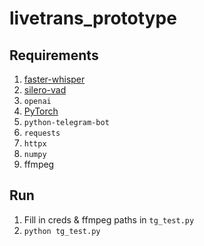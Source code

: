 # livetrans_prototype

## Requirements

1. [faster-whisper](https://github.com/SYSTRAN/faster-whisper)
2. [silero-vad](https://github.com/snakers4/silero-vad)
3. `openai`
4. [PyTorch](https://pytorch.org/get-started/locally/)
5. `python-telegram-bot`
6. `requests`
7. `httpx`
8. `numpy`
9. ffmpeg

## Run
1. Fill in creds & ffmpeg paths in `tg_test.py`
2. `python tg_test.py`
